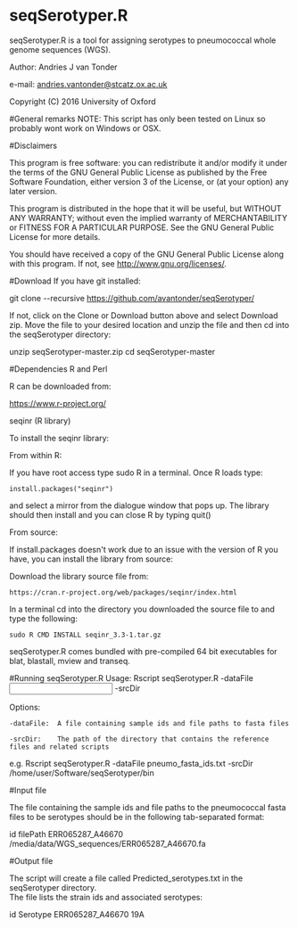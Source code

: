 # seqSerotyper.R
seqSerotyper.R is a tool for assigning serotypes to pneumococcal whole genome sequences (WGS).

Author: Andries J van Tonder

e-mail: andries.vantonder@stcatz.ox.ac.uk

Copyright (C) 2016 University of Oxford

#General remarks
NOTE: This script has only been tested on Linux so probably wont work on Windows or OSX.

#Disclaimers

This program is free software: you can redistribute it and/or modify
it under the terms of the GNU General Public License as published by
the Free Software Foundation, either version 3 of the License, or
(at your option) any later version.

This program is distributed in the hope that it will be useful,
but WITHOUT ANY WARRANTY; without even the implied warranty of
MERCHANTABILITY or FITNESS FOR A PARTICULAR PURPOSE.  See the
GNU General Public License for more details.

You should have received a copy of the GNU General Public License
along with this program.  If not, see <http://www.gnu.org/licenses/>.

#Download
If you have git installed:

  git clone --recursive https://github.com/avantonder/seqSerotyper/

If not, click on the Clone or Download button above and select Download zip.  Move the file to your desired location and unzip the file and then cd into the seqSerotyper directory:

  unzip seqSerotyper-master.zip
  cd seqSerotyper-master

#Dependencies
R and Perl

R can be downloaded from:

  https://www.r-project.org/

seqinr (R library)

To install the seqinr library:

  From within R:

  If you have root access type sudo R in a terminal.  Once R loads type:

    install.packages("seqinr")

  and select a mirror from the dialogue window that pops up.  The library should then install and you can close R by typing quit()

From source:

  If install.packages doesn't work due to an issue with the version of R you have, you can install the library from source:

  Download the library source file from:

    https://cran.r-project.org/web/packages/seqinr/index.html

  In a terminal cd into the directory you downloaded the source file to and type the following:

    sudo R CMD INSTALL seqinr_3.3-1.tar.gz

seqSerotyper.R comes bundled with pre-compiled 64 bit executables for blat, blastall, mview and transeq.

#Running seqSerotyper.R
Usage: Rscript seqSerotyper.R -dataFile <input file> -srcDir <path>

  Options:
  
    -dataFile:	A file containing sample ids and file paths to fasta files

    -srcDir:	The path of the directory that contains the reference files and related scripts


  e.g. Rscript seqSerotyper.R -dataFile pneumo_fasta_ids.txt -srcDir /home/user/Software/seqSerotyper/bin

#Input file

The file containing the sample ids and file paths to the pneumococcal fasta files to be serotypes should 
be in the following tab-separated format:

  id	filePath
  ERR065287_A46670	/media/data/WGS_sequences/ERR065287_A46670.fa

#Output file

The script will create a file called Predicted_serotypes.txt in the seqSerotyper directory.  
The file lists the strain ids and associated serotypes:

  id  Serotype
  ERR065287_A46670  19A
